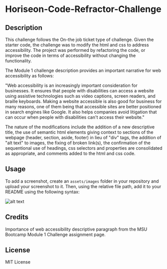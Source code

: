 # Horiseon-Code-Refractor-Challenge

## Description

This challenge follows the On-the job ticket type of challenge. Given the starter code, the challenge was to modify the html and css to address accessibility.
The project was performed by refactoring the code, or improve the code in terms of accessibility without changing the functionality.

The Module 1 challenge description provides an important narrative for web accessibility as follows:

"Web accessibility is an increasingly important consideration for businesses. It ensures that people with disabilities can access a website using assistive technologies such as video captions, screen readers, and braille keyboards. Making a website accessible is also good for business for many reasons, one of them being that accessible sites are better positioned in search engines like Google. It also helps companies avoid litigation that can occur when people with disabilities can't access their website."

The nature of the modifications include the addition of a new descriptive title, the use of semantic html elements giving context to sections of the webpage (header, section, aside, footer) in lieu of "div" tags, the addition of "alt text" to images, the fixing of broken link(s), the confirmation of the sequentional use of headings, css selectors and properties are consolidated as appropriate, and comments added to the html and css code.

## Usage



To add a screenshot, create an `assets/images` folder in your repository and upload your screenshot to it. Then, using the relative file path, add it to your README using the following syntax:

![alt text](assets/images/screenshot.png)

## Credits

Importance of web accessibility descriptive paragraph from the MSU Bootcamp Module 1 Challenge assignment page.

## License

MIT License
